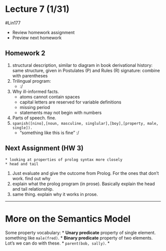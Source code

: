 # Lecture 7 (1/31)
#Lin177

* Review homework assignment
* Preview next homework

## Homework 2
1. structural description, similar to diagram in book
derivational history: same structure, given in Postulates (P) and Rules (R)
signature: combine with parentheses
2. Trilingual program:
	* :/ 
3. Why ill-informed facts. 
	* atoms cannot contain spaces
	* capital letters are reserved for variable definitions
	* missing period
	* statements may not begin with numbers
4. Parts of speech. fine. 
5. `spanish([nino],[noun, masculine, singlular],[boy],[property, male, single]).`
	* “something like this is fine” :/ 

## Next Assignment (HW 3)
	* looking at properties of prolog syntax more closely
	* head and tail
1. Just evaluate and give the outcome from Prolog. For the ones that don’t work. find out why
2. explain what the prolog program (in prose). Basically explain the head and tail relationship.
3. same thing. explain why it works in prose. 

- - - -
# More on the Semantics Model
Some property vocabulary:
	* **Unary predicate** property of single element. something like `male(fred)`.
	* **Binary predicate** property of two elements. Lot’s we can do with these.
		*  `parent(bob, sally)`.
	* 















